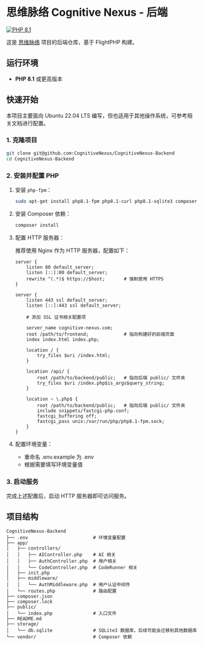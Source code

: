 # 思维脉络 Cognitive Nexus - 后端

[![PHP 8.1](https://img.shields.io/badge/PHP-8.1-blue.svg)](https://www.php.net/)

这是 [思维脉络](https://github.com/CognitiveNexus) 项目的后端仓库，基于 FlightPHP 构建。

## 运行环境

-   **PHP 8.1** 或更高版本

## 快速开始

本项目主要面向 Ubuntu 22.04 LTS 编写，但也适用于其他操作系统，可参考相关文档进行配置。

### 1. 克隆项目

```bash
git clone git@github.com:CognitiveNexus/CognitiveNexus-Backend
cd CognitiveNexus-Backend
```

### 2. 安装并配置 PHP

1.  安装 `php-fpm`：

    ```bash
    sudo apt-get install php8.1-fpm php8.1-curl php8.1-sqlite3 composer
    ```

2.  安装 Composer 依赖：

    ```bash
    composer install
    ```

3.  配置 HTTP 服务器：

    推荐使用 Nginx 作为 HTTP 服务器，配置如下：

    ```
    server {
        listen 80 default_server;
        listen [::]:80 default_server;
        rewrite ^(.*)$ https://$host;       # 强制使用 HTTPS
    }

    server {
        listen 443 ssl default_server;
        listen [::]:443 ssl default_server;
        
        # 添加 SSL 证书相关配置项

        server_name cognitive-nexus.com;
        root /path/to/frontend;             # 指向构建好的前端页面
        index index.html index.php;

        location / {
            try_files $uri /index.html;
        }

        location /api/ {
            root /path/to/backend/public;   # 指向后端 public/ 文件夹
            try_files $uri /index.php$is_args$query_string;
        }

        location ~ \.php$ {
            root /path/to/backend/public;   # 指向后端 public/ 文件夹
            include snippets/fastcgi-php.conf;
            fastcgi_buffering off;
            fastcgi_pass unix:/var/run/php/php8.1-fpm.sock;
        }
    }
    ```

4.  配置环境变量：

    -   重命名 .env.example 为 .env
    -   根据需要填写环境变量值

### 3. 启动服务

完成上述配置后，启动 HTTP 服务器即可访问服务。

## 项目结构

```
CognitiveNexus-Backend
├── .env                        # 环境变量配置
├── app/
│   ├── controllers/
│   │   ├── AIController.php    # AI 相关
│   │   ├── AuthController.php  # 用户相关
│   │   └── CodeController.php  # CodeRunner 相关
│   ├── init.php
│   ├── middleware/
│   │   └── AuthMiddleware.php  # 用户认证中间件
│   └── routes.php              # 路由配置
├── composer.json
├── composer.lock
├── public/
│   └── index.php               # 入口文件
├── README.md
├── storage/
│   └── db.sqlite               # SQLite3 数据库，后续可能会迁移到其他数据库
└── vendor/                     # Composer 依赖
```
